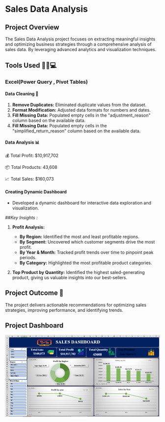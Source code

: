 # Sales Data Analysis

## Project Overview

The Sales Data Analysis project focuses on extracting meaningful insights and optimizing business strategies through a comprehensive analysis of sales data.
By leveraging advanced analytics and visualization techniques.

## Tools Used 🧑‍💻💻

### Excel(Power Query , Pivot Tables)


#### Data Cleaning 🧽
1. **Remove Duplicates:** Eliminated duplicate values from the dataset.
2. **Format Modification:** Adjusted data formats for numbers and dates.
3. **Fill Missing Data:** Populated empty cells in the "adjustment_reason" column based on the available data.
4. **Fill Missing Data:** Populated empty cells in the "simplified_return_reason" column based on the available data.


#### Data Analysis 📊

💰 Total Profit: $10,917,702

📦 Total Products:  43,608

📈 Total Sales:  $160,073




#### Creating Dynamic Dashboard 
   - Developed a dynamic dashboard for interactive data exploration and visualization.



##*Key Insights :*

1. **Profit Analysis:**
   - **By Region:** Identified the most and least profitable regions.
   - **By Segment:** Uncovered which customer segments drive the most profit.
   - **By Year & Month:** Tracked profit trends over time to pinpoint peak periods.
   - **By Category:** Highlighted the most profitable product categories.


2. **Top Product by Quantity:** Identified the highest saled-generating product, giving us valuable insights into our best-sellers.


## Project Outcome 🎯

The project delivers actionable recommendations for optimizing sales strategies, improving performance, and identifying trends.


## Project Dashboard

![Sales Data Analysis Dashboard](https://github.com/esraamorsy131/Sales-Analysis-by-Excel/blob/main/sales%20dashboard.PNG)
